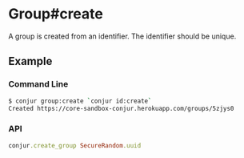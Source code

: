 Group#create
============

A group is created from an identifier. The identifier should be unique.

Example
-------

### Command Line

```bash
$ conjur group:create `conjur id:create`
Created https://core-sandbox-conjur.herokuapp.com/groups/5zjys0
```

### API

```ruby
conjur.create_group SecureRandom.uuid
```
